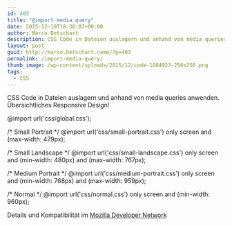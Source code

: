 ```yaml
---
id: 403
title: "@import media query"
date: 2015-12-19T18:30:07+00:00
author: Marco Betschart
description: CSS Code in Dateien auslagern und anhand von media queries anwenden.
layout: post
guid: http://marco.betschart.name/?p=403
permalink: /import-media-query/
thumb_image: /wp-content/uploads/2015/12/code-1084923-256x256.png
tags:
  - CSS
---
```

CSS Code in Dateien auslagern und anhand von media queries anwenden. Übersichtliches Responsive Design!

@import url('css/global.css');

/* Small Portrait */
@import url('css/small-portrait.css') only screen and (max-width: 479px);

/* Small Landscape */
@import url('css/small-landscape.css') only screen and (min-width: 480px) and (max-width: 767px);

/* Medium Portrait */
@import url('css/medium-portrait.css') only screen and (min-width: 768px) and (max-width: 959px);

/* Normal */
@import url('css/normal.css') only screen and (min-width: 960px);

Details und Kompatibilität im [Mozilla Developer Network](https://developer.mozilla.org/de/docs/Web/CSS/@import)